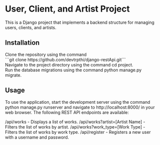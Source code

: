 <h1>User, Client, and Artist Project</h1>
This is a Django project that implements a backend structure for managing users, clients, and artists.
</br>
<h2>Installation</h2>
Clone the repository using the command 
</br>
```git clone https://github.com/devtrpthi/django-restApi.git```
</br>Navigate to the project directory using the command cd project.
</br>Run the database migrations using the command python manage.py migrate.

<h2>Usage</h2>
To use the application, start the development server using the command python manage.py runserver and navigate to http://localhost:8000/ in your web browser.
The following REST API endpoints are available:

/api/works - Displays a list of works.
/api/works?artist=[Artist Name] - Filters the list of works by artist.
/api/works?work_type=[Work Type] - Filters the list of works by work type.
/api/register - Registers a new user with a username and password.
